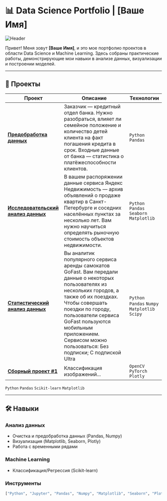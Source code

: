 # 📊 Data Science Portfolio | [Ваше Имя]

![Header](https://via.placeholder.com/1920x300/2D3748/FFFFFF?text=Data+Science+Projects) <!-- Замените на свой баннер -->

Привет! Меня зовут **[Ваше Имя]**, и это мое портфолио проектов в области Data Science и Machine Learning. Здесь собраны практические работы, демонстрирующие мои навыки в анализе данных, визуализации и построении моделей.

---

## 🧩 Проекты

| Проект | Описание | Технологии |
|--------|----------|------------|
| **[Предобработка данных]()** | Заказчик — кредитный отдел банка. Нужно разобраться, влияет ли семейное положение и количество детей клиента на факт погашения кредита в срок. Входные данные от банка — статистика о платёжеспособности клиентов. | `Python` `Pandas` |
| **[Исследовательский анализ данных]()** | В вашем распоряжении данные сервиса Яндекс Недвижимость — архив объявлений о продаже квартир в Санкт-Петербурге и соседних населённых пунктах за несколько лет. Вам нужно научиться определять рыночную стоимость объектов недвижимости. | `Python` `Pandas` `Seaborn` `Matplotlib` |
| **[Статистический анализ данных]()** | Вы аналитик популярного сервиса аренды самокатов GoFast. Вам передали данные о некоторых пользователях из нескольких городов, а также об их поездках. Чтобы совершать поездки по городу, пользователи сервиса GoFast пользуются мобильным приложением. Сервисом можно пользоваться: Без подписки; С подпиской Ultra | `Python` `Pandas` `Numpy` `Matplotlib` `Scipy`|
| **[Сборный проект #1]()** | Классификация изображений... | `OpenCV` `PyTorch` `Plotly` |
 `Python` `Pandas` `Scikit-learn` `Matplotlib`

---

## 🛠 Навыки
### **Анализ данных**
- Очистка и предобработка данных (Pandas, Numpy)
- Визуализация (Matplotlib, Seaborn, Plotly)
- Работа с временными рядами

### **Machine Learning**
- Классификация/Регрессия (Scikit-learn)

### **Инструменты**
```python
["Python", "Jupyter", "Pandas", "Numpy", "Matplotlib", "Seaborn", "Plotly", "Scikit-learn"]
